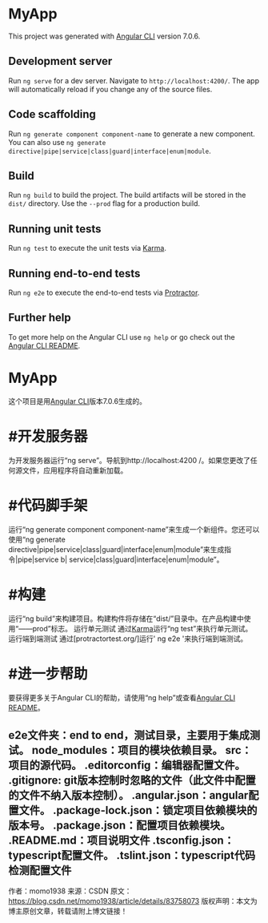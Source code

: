 # MyApp

This project was generated with [Angular CLI](https://github.com/angular/angular-cli) version 7.0.6.

## Development server

Run `ng serve` for a dev server. Navigate to `http://localhost:4200/`. The app will automatically reload if you change any of the source files.

## Code scaffolding

Run `ng generate component component-name` to generate a new component. You can also use `ng generate directive|pipe|service|class|guard|interface|enum|module`.

## Build

Run `ng build` to build the project. The build artifacts will be stored in the `dist/` directory. Use the `--prod` flag for a production build.

## Running unit tests

Run `ng test` to execute the unit tests via [Karma](https://karma-runner.github.io).

## Running end-to-end tests

Run `ng e2e` to execute the end-to-end tests via [Protractor](http://www.protractortest.org/).

## Further help

To get more help on the Angular CLI use `ng help` or go check out the [Angular CLI README](https://github.com/angular/angular-cli/blob/master/README.md).

# MyApp
这个项目是用[Angular CLI](https://github.com/angular/angular-cli)版本7.0.6生成的。
# #开发服务器
为开发服务器运行“ng serve”。导航到http://localhost:4200 /。如果您更改了任何源文件，应用程序将自动重新加载。
# #代码脚手架
运行“ng generate component component-name”来生成一个新组件。您还可以使用“ng generate directive|pipe|service|class|guard|interface|enum|module”来生成指令|pipe|service b| service|class|guard|interface|enum|module”。
# #构建
运行“ng build”来构建项目。构建构件将存储在“dist/”目录中。在产品构建中使用“——prod”标志。
运行单元测试
通过[Karma](https://karma-runner.github.io)运行“ng test”来执行单元测试。
运行端到端测试
通过[protractortest.org/]运行' ng e2e '来执行端到端测试。
# #进一步帮助
要获得更多关于Angular CLI的帮助，请使用“ng help”或查看[Angular CLI README](https://github.com/angular/angular-cli/blob/master/README.md)。


e2e文件夹：end to end，测试目录，主要用于集成测试。
node_modules：项目的模块依赖目录。
src：项目的源代码。
.editorconfig：编辑器配置文件。
.gitignore: git版本控制时忽略的文件（此文件中配置的文件不纳入版本控制）。
.angular.json：angular配置文件。
.package-lock.json：锁定项目依赖模块的版本号。
.package.json：配置项目依赖模块。
.README.md：项目说明文件
.tsconfig.json：typescript配置文件。
.tslint.json：typescript代码检测配置文件
--------------------- 
作者：momo1938 
来源：CSDN 
原文：https://blog.csdn.net/momo1938/article/details/83758073 
版权声明：本文为博主原创文章，转载请附上博文链接！
